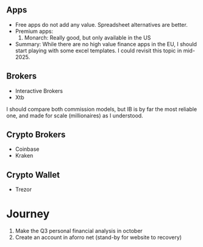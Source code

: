
## Apps

- Free apps do not add any value. Spreadsheet alternatives are better.
- Premium apps:
	1. Monarch: Really good, but only available in the US
- Summary: While there are no high value finance apps in the EU, I should start playing with some excel templates. I could revisit this topic in mid-2025.

## Brokers

- Interactive Brokers
- Xtb

I should compare both commission models, but IB is by far the most reliable one, and made for scale (millionaires) as I understood.

## Crypto Brokers

- Coinbase
- Kraken


## Crypto Wallet

- Trezor
# Journey

1. Make the Q3 personal financial analysis in october
2. Create an account in aforro net (stand-by for website to recovery)